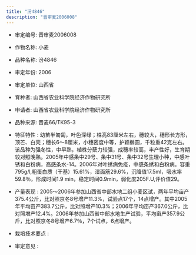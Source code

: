 ```yaml
---
title: "汾4846"
description: "晋审麦2006008"
---
```

* 审定编号:  晋审麦2006008

*  作物名称:  小麦

*  品种名称:  汾4846

*  审定年份:  2006

*  审定单位:  山西省

* 育种者:   山西省农业科学院经济作物研究所

*  申请者:   山西省农业科学院经济作物研究所

*  品种来源:   晋麦66/TK95-3

*  特征特性 : 
 幼苗半匍匐，叶色深绿；株高83厘米左右，穗较大，穗形长方形，顶芒、白壳；穗长6～8厘米，小穗密度中等，护颖椭圆，千粒重42克左右。该品种为强冬性，中早熟，植株分蘖力较强，成穗率较高，丰产性好，生育期较对照晚熟。2005年中感条中29号、条中31号、条中32号生理小种，中感叶锈和白粉病，高感条水-14。2006年对叶绣病免疫，中感条绣和白粉病。容重795g/l,粗蛋白质（干基）15.61%，湿面筋29.6%，沉降值17.5ml，吸水率59.8％，形成时间1.9 min，稳定时间0.9min，弱化度205F.U,评价值29。
 
*  产量表现 : 
 2005～2006年参加山西省中部水地二组小麦区试，两年平均亩产375.4公斤，比对照京冬8号增产11.3%，试验点17个，14点增产。其中2005年平均亩产383.7公斤，比对照增产10.3%；2006年平均亩产367.0公斤，比对照增产12.4%。2006年参加山西省中部水地生产试验，平均亩产357.9公斤，比对照京冬8号增产6.7％，7个试点，6点增产。

*  栽培技术要点 : 


*  审定意见 : 

